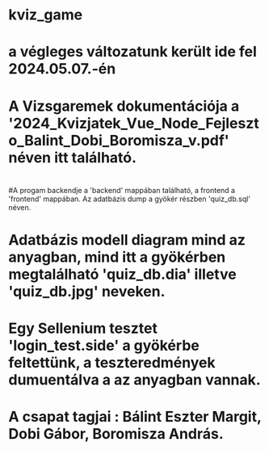 # kviz_game
# a végleges változatunk került ide fel 2024.05.07.-én
#
# A Vizsgaremek dokumentációja a '2024_Kvizjatek_Vue_Node_Fejleszto_Balint_Dobi_Boromisza_v.pdf' néven itt található.
#
#A progam backendje a 'backend' mappában található, a frontend a 'frontend' mappában. Az adatbázis dump a gyökér részben 'quiz_db.sql' néven.
#
# Adatbázis modell diagram mind az anyagban, mind itt a gyökérben megtalálható 'quiz_db.dia' illetve 'quiz_db.jpg' neveken.
#
# Egy Sellenium tesztet 'login_test.side' a gyökérbe feltettünk, a teszteredmények dumuentálva a az anyagban vannak.
#
# A csapat tagjai : Bálint Eszter Margit, Dobi Gábor, Boromisza András.
#
#


